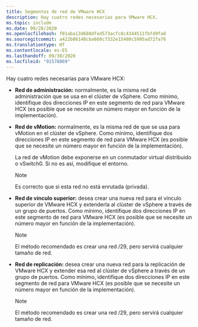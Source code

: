 ```yaml
---
title: Segmentos de red de VMware HCX
description: Hay cuatro redes necesarias para VMware HCX.
ms.topic: include
ms.date: 09/28/2020
ms.openlocfilehash: f01aba13d688dfed573acfc8c4344511fbfd9fa8
ms.sourcegitcommit: a422b86148cba668c7332e15480c5995ad72fa76
ms.translationtype: HT
ms.contentlocale: es-ES
ms.lasthandoff: 09/30/2020
ms.locfileid: "91578869"
---
```

<!-- Used in avs-production-ready-deployment.md and tutorial-deploy-vmware-hcx.md -->

Hay cuatro redes necesarias para VMware HCX:

- **Red de administración:** normalmente, es la misma red de administración que se usa en el clúster de vSphere.  Como mínimo, identifique dos direcciones IP en este segmento de red para VMware HCX (es posible que se necesite un número mayor en función de la implementación).

- **Red de vMotion:** normalmente, es la misma red de que se usa para vMotion en el clúster de vSphere.  Como mínimo, identifique dos direcciones IP en este segmento de red para VMware HCX (es posible que se necesite un número mayor en función de la implementación).  

   La red de vMotion debe exponerse en un conmutador virtual distribuido o vSwitch0. Si no es así, modifique el entorno.

   > [!NOTE]
   > Es correcto que si esta red no está enrutada (privada).

- **Red de vínculo superior:** desea crear una nueva red para el vínculo superior de VMware HCX y extenderla al clúster de vSphere a través de un grupo de puertos.  Como mínimo, identifique dos direcciones IP en este segmento de red para VMware HCX (es posible que se necesite un número mayor en función de la implementación).  

   > [!NOTE]
   > El método recomendado es crear una red /29, pero servirá cualquier tamaño de red.

- **Red de replicación:** desea crear una nueva red para la replicación de VMware HCX y extender esa red al clúster de vSphere a través de un grupo de puertos.  Como mínimo, identifique dos direcciones IP en este segmento de red para VMware HCX (es posible que se necesite un número mayor en función de la implementación).

   > [!NOTE]
   > El método recomendado es crear una red /29, pero servirá cualquier tamaño de red.
